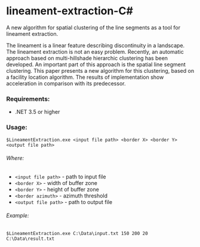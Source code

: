 # lineament-extraction-C#
A new algorithm for spatial clustering of the line segments as a tool for lineament extraction.

The lineament is a linear feature describing discontinuity in a landscape. The lineament extraction is not an easy problem. Recently, an automatic approach based on multi-hillshade hierarchic clustering has been developed. An important part of this approach is the spatial line segment clustering. This paper presents a new algorithm for this clustering, based on a facility location algorithm. The results of implementation show acceleration in comparison with its predecessor.

### Requirements: 
* .NET 3.5 or higher

### Usage:
	$LineamentExtraction.exe <input file path> <border X> <border Y> <output file path>
    
###### Where:
* ``<input file path>``  - path to input file
* ``<border X>``         - width of buffer zone
* ``<border Y>``         - height of buffer zone
* ``<border azimuth>``   - azimuth threshold
* ``<output file path>`` - path to output file
    
###### Example:
	$LineamentExtraction.exe C:\Data\input.txt 150 200 20 C:\Data\result.txt